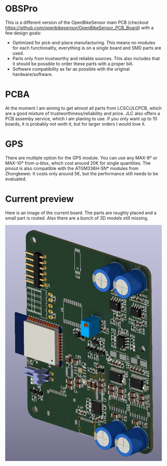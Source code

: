 # OBSPro
This is a different version of the OpenBikeSensor main PCB (checkout https://github.com/openbikesensor/OpenBikeSensor_PCB_Board) with a few design goals:
* Optimized for pick-and-place manufacturing. This means no modules for each functionality, everything is on a single board and SMD parts are used.
* Parts only from trustworthy and reliable sources. This also includes that it should be possible to order these parts with a proper bill.
* Software compatibility as far as possible with the original hardware/software.

# PCBA
At the moment I am aiming to get almost all parts from LCSC/JLCPCB, which are a good mixture of trustworthiness/reliability and price. JLC also offers a PCB assemby service, which I am planing to use. If you only want up to 10 boards, it is probably not woth it, but for larger orders I would love it.

# GPS
There are multiple option for the GPS module. You can use any MAX-8* or MAX-10* from u-blox, which cost around 20€ for single quantities. The pinout is also compatible with the ATGM336H-5N* modules from Zhongkewei. It costs only around 5€, but the performance still needs to be evaluated.

# Current preview
Here is an image of the current board. The parts are roughly placed and a small part is routed. Also there are a bunch of 3D models still missing.

![](OBSPro_3D.png)
